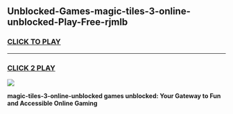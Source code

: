 
## Unblocked-Games-magic-tiles-3-online-unblocked-Play-Free-rjmlb
<h3>
<a href="https://premium76.site?title=magic-tiles-3-online-unblocked&ref=10A">CLICK TO PLAY</a></h3>
<hr>

<h3>
<a href="https://premium76.site?title=magic-tiles-3-online-unblocked&ref=10A">CLICK 2 PLAY</a>
  
</h3>

<a href="https://premium76.site?title=magic-tiles-3-online-unblocked&ref=10A"><img src="https://clearcache.store/games.png"></a>


**magic-tiles-3-online-unblocked games unblocked: Your Gateway to Fun and Accessible Online Gaming**
